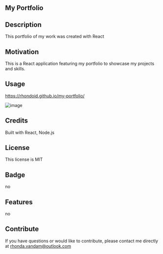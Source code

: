## My Portfolio

  
  ## Description
  This portfolio of my work was created with React

 
  ## Motivation
  This is a React application featuring my portfolio to showcase my projects and skills. 
  
  ## Usage
  https://rhondoid.github.io/my-portfolio/
  
![image](https://user-images.githubusercontent.com/110504360/223415880-e5bda0a5-bc5d-419e-909d-d242b5a6f1da.png)

  
  ## Credits
  Built with React, Node.js

 
  ## License
  This license is MIT


  ## Badge
  no

  
  ## Features
  no

 
  ## Contribute
  If you have questions or would like to contribute, please contact me directly at     rhonda.vandam@outlook.com
